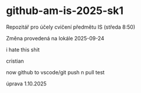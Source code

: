 # github-am-is-2025-sk1

Repozitář pro účely cvičení předmětu IS (středa 8:50)

Změna provedená na lokále 2025-09-24

i hate this shit

cristian

now github to vscode/git  push n pull test

úprava 1.10.2025

